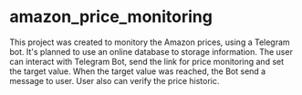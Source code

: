 # amazon_price_monitoring
This project was created to monitory the Amazon prices, using a Telegram bot. It's planned to use an online database to storage information. The user can interact with Telegram Bot, send the link for price monitoring and set the target value. When the target value was reached, the Bot send a message to user. User also can verify the price historic.
